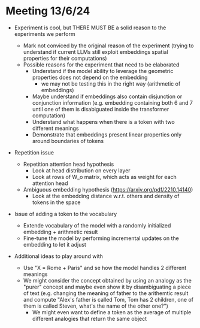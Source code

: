 # Meeting 13/6/24

- Experiment is cool, but THERE MUST BE a solid reason to the experiments we perform
    - Mark not conviced by the original reason of the experiment (trying to understand if current LLMs still exploit embeddings spatial properties for their computations)
    - Possible reasons for the experiment that need to be elaborated
        - Understand if the model ability to leverage the geometric properties does not depend on the embedding
            - we may not be testing this in the right way (arithmetic of embeddings)
        - Maybe understand if embeddings also contain disjunction or conjunction information (e.g. embedding containing both 6 and 7 until one of them is disabiguated inside the transformer computation)
        - Understand what happens when there is a token with two different meanings
        - Demonstrate that embeddings present linear properties only around boundaries of tokens

- Repetition issue
    - Repetition attention head hypothesis
        - Look at head distribution on every layer
        - Look at rows of W_o matrix, which acts as weight for each attention head
    - Ambiguous embedding hypothesis (https://arxiv.org/pdf/2210.14140)
        - Look at the embedding distance w.r.t. others and density of tokens in the space

- Issue of adding a token to the vocabulary
    - Extende vocabulary of the model with a randomly initialized embedding + arithmetic result
    - Fine-tune the model by performing incremental updates on the embedding to let it adjust

- Additional ideas to play around with
    - Use "X = Rome + Paris" and se how the model handles 2 different meanings
    - We might consider the concept obtained by using an analogy as the "purer" concept and maybe even show it by disambiguating a piece of text (e.g. changing the meaning of father to the arithemtic result and compute "Alex's father is called Tom, Tom has 2 children, one of them is called Steven, what's the name of the other one?")
        - We might even want to define a token as the average of multiple different analogies that return the same object
